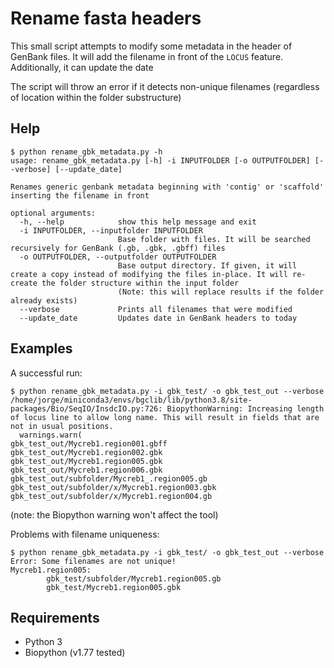 # Rename fasta headers

This small script attempts to modify some metadata in the header of GenBank files. It will add the filename in front of the `LOCUS` feature. Additionally, it can update the date

The script will throw an error if it detects non-unique filenames (regardless of location within the folder substructure)

## Help

```
$ python rename_gbk_metadata.py -h
usage: rename_gbk_metadata.py [-h] -i INPUTFOLDER [-o OUTPUTFOLDER] [--verbose] [--update_date]

Renames generic genbank metadata beginning with 'contig' or 'scaffold' inserting the filename in front

optional arguments:
  -h, --help            show this help message and exit
  -i INPUTFOLDER, --inputfolder INPUTFOLDER
                        Base folder with files. It will be searched recursively for GenBank (.gb, .gbk, .gbff) files
  -o OUTPUTFOLDER, --outputfolder OUTPUTFOLDER
                        Base output directory. If given, it will create a copy instead of modifying the files in-place. It will re-create the folder structure within the input folder
                        (Note: this will replace results if the folder already exists)
  --verbose             Prints all filenames that were modified
  --update_date         Updates date in GenBank headers to today
```

## Examples

A successful run:

```
$ python rename_gbk_metadata.py -i gbk_test/ -o gbk_test_out --verbose
/home/jorge/miniconda3/envs/bgclib/lib/python3.8/site-packages/Bio/SeqIO/InsdcIO.py:726: BiopythonWarning: Increasing length of locus line to allow long name. This will result in fields that are not in usual positions.
  warnings.warn(
gbk_test_out/Mycreb1.region001.gbff
gbk_test_out/Mycreb1.region002.gbk
gbk_test_out/Mycreb1.region005.gbk
gbk_test_out/Mycreb1.region006.gbk
gbk_test_out/subfolder/Mycreb1_.region005.gb
gbk_test_out/subfolder/x/Mycreb1.region003.gbk
gbk_test_out/subfolder/x/Mycreb1.region004.gb
```

(note: the Biopython warning won't affect the tool)

Problems with filename uniqueness:

```
$ python rename_gbk_metadata.py -i gbk_test/ -o gbk_test_out --verbose
Error: Some filenames are not unique!
Mycreb1.region005:
        gbk_test/subfolder/Mycreb1.region005.gb
        gbk_test/Mycreb1.region005.gbk
```

## Requirements

* Python 3
* Biopython (v1.77 tested)
